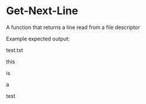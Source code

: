 # Get-Next-Line
A function that returns a line read from a file descriptor

Example expected output:

test.txt

this

is

a

test
